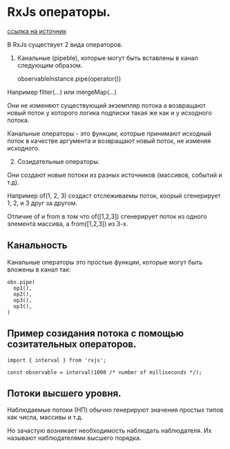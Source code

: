 # RxJs операторы.

[ссылка на источник](https://rxjs-dev.firebaseapp.com/guide/operators)
      
В RxJs существует 2 вида операторов.

1. Канальные (pipeble), которые могут быть вставлены в канал следующим образом.

    observableInstance.pipe(operator())

Например filter(...) или mergeMap(...) 

Они не изменяют существующий экземпляр потока а возвращают новый поток у которого логика подписки такая же как и у исходного потока.

Канальные операторы - это функции, которые принимают исходный поток в качестве аргумента и возвращают новый поток, не изменяя исходного.

2. Созидательные операторы.

Они создают новые потоки из разных источников (массивов, событий и т.д).

Например of(1, 2, 3) создаст отслеживаемы поток, коорый сгенерирует 1, 2, и 3 друг за другом.

Отличие of и from в том что of([1,2,3]) сгенерирует поток из одного элемента массива, а from([1,2,3]) из 3-х.

## Канальность

Канальные операторы это простые функции, которые могут быть вложены в канал так:

    obs.pipe(
      op1(),
      op2(),
      op3(),
      op3(),
    )

## Пример созидания потока с помощью созитательных операторов.


    import { interval } from 'rxjs';

    const observable = interval(1000 /* number of milliseconds */);

## Потоки высшего уровня.

Наблюдаемые потоки (НП) обычно генерируют значения простых типов как числа, массивы и т.д.

Но зачастую возникает необходимость наблюдать наблюдателя. Их называют наблюдателями высшего порядка.












